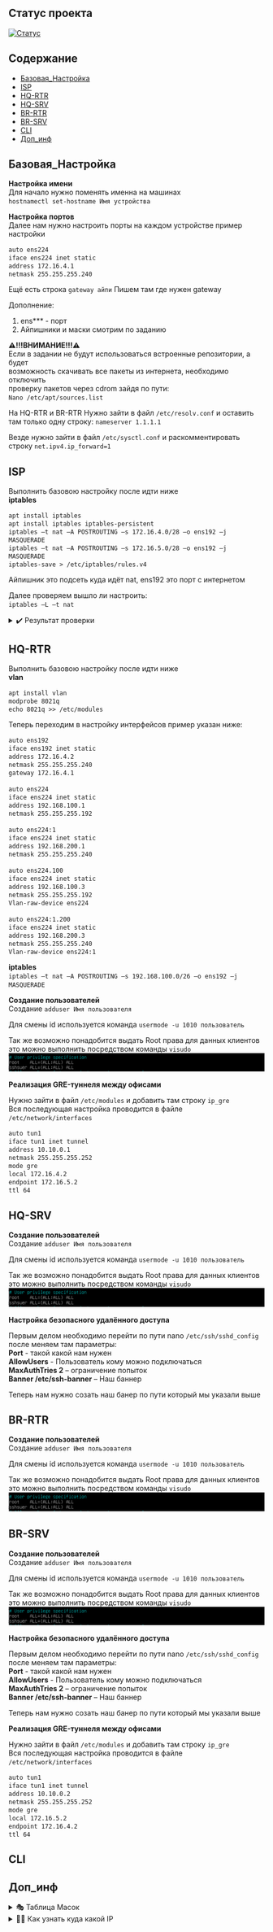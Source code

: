 ## Статус проекта

[![Статус](https://img.shields.io/badge/статус-активный-brightgreen)](ссылка_на_статус)

## Содержание

- [Базовая_Настройка](#Базовая_Настройка)
- [ISP](#ISP)
- [HQ-RTR](#HQ-RTR)
- [HQ-SRV](#HQ-SRV)
- [BR-RTR](#BR-RTR)
- [BR-SRV](#BR-SRV)
- [CLI](#CLI)
- [Доп_инф](#Доп_инф)

## Базовая_Настройка
<b>Настройка имени</b>  
Для начало нужно поменять именна на машинах   
`hostnamectl set-hostname Имя устройства`  

    
<b>Настройка портов</b>  
Далее нам нужно настроить порты на каждом устройстве пример настройки  
```
auto ens224  
iface ens224 inet static  
address 172.16.4.1  
netmask 255.255.255.240
```  
Ещё есть строка `gateway айпи` Пишем там где нужен gateway  
  
Дополнение:
  
1. ens*** - порт  
2. Айпишники и маски смотрим по заданию
  
<b>⚠!!!ВНИМАНИЕ!!!⚠</b>  
Если в задании не будут использоваться встроенные репозитории, а будет  
возможность скачивать все пакеты из интернета, необходимо отключить  
проверку пакетов через cdrom зайдя по пути:  
`Nano /etc/apt/sources.list`  

На HQ-RTR и BR-RTR Нужно зайти в файл `/etc/resolv.conf` и оставить там только одну строку: `nameserver 1.1.1.1`

Везде нужно зайти в файл `/etc/sysctl.conf` и раскомментировать строку `net.ipv4.ip_forward=1`

## ISP  

Выполнить базовою настройку после идти ниже  
<b>iptables</b>  
```
apt install iptables  
apt install iptables iptables-persistent  
iptables –t nat –A POSTROUTING –s 172.16.4.0/28 –o ens192 –j MASQUERADE  
iptables –t nat –A POSTROUTING –s 172.16.5.0/28 –o ens192 –j MASQUERADE  
iptables-save > /etc/iptables/rules.v4  
```
  
Айпишник это подсеть куда идёт nat, ens192 это порт с интернетом  

Далее проверяем вышло ли настроить:  
`iptables –L –t nat` 
<details>
<summary>✔️ Результат проверки</summary>

Здесь находится ваш текст, который будет скрыт до тех пор, пока пользователь не нажмет на заголовок.

</details>  

## HQ-RTR  

Выполнить базовою настройку после идти ниже  
<b>vlan</b>  
```
apt install vlan
modprobe 8021q
echo 8021q >> /etc/modules  
```
Теперь переходим в настройку интерфейсов пример указан ниже:  
```
auto ens192  
iface ens192 inet static  
address 172.16.4.2  
netmask 255.255.255.240  
gateway 172.16.4.1  
  
auto ens224  
iface ens224 inet static  
address 192.168.100.1  
netmask 255.255.255.192  
  
auto ens224:1  
iface ens224 inet static  
address 192.168.200.1  
netmask 255.255.255.240  

auto ens224.100  
iface ens224 inet static  
address 192.168.100.3  
netmask 255.255.255.192  
Vlan-raw-device ens224  
  
auto ens224:1.200  
iface ens224 inet static  
address 192.168.200.3  
netmask 255.255.255.240  
Vlan-raw-device ens224:1
```
  
<b>iptables</b>  
`iptables –t nat –A POSTROUTING –s 192.168.100.0/26 –o ens192 –j MASQUERADE`  
  
<b>Создание пользователей</b>  
Создание 
`adduser Имя пользователя`  
  
Для смены id используется команда `usermode -u 1010 пользователь`  
  
Так же возможно понадобится выдать Root права для данных клиентов это можно выполнить 
посредством команды `visudo`  
![user_root](user_root.png)  
  
<b>Реализация GRE-туннеля между офисами</b>  
  
Нужно зайти в файл `/etc/modules` и добавить там строку `ip_gre`  
Вся последующая настройка проводится в файле `/etc/network/interfaces`    
```
auto tun1  
iface tun1 inet tunnel  
address 10.10.0.1  
netmask 255.255.255.252  
mode gre  
local 172.16.4.2  
endpoint 172.16.5.2  
ttl 64
```  
  
## HQ-SRV  

<b>Создание пользователей</b>  
Создание 
`adduser Имя пользователя`  
  
Для смены id используется команда `usermode -u 1010 пользователь`  
  
Так же возможно понадобится выдать Root права для данных клиентов это можно выполнить 
посредством команды `visudo`  
![user_root](user_root.png)  
  
<b>Настройка безопасного удалённого доступа</b>  
  
Первым делом необходимо перейти по пути nano `/etc/ssh/sshd_config` после меняем там параметры:  
**Port** - такой какой нам нужен  
**AllowUsers** - Пользователь кому можно подключаться  
**MaxAuthTries 2** – ограничение попыток  
**Banner /etc/ssh-banner** – Наш баннер  
  
Теперь нам нужно созать наш банер по пути который мы указали выше
## BR-RTR  

<b>Создание пользователей</b>  
Создание 
`adduser Имя пользователя`  
  
Для смены id используется команда `usermode -u 1010 пользователь`  
  
Так же возможно понадобится выдать Root права для данных клиентов это можно выполнить 
посредством команды `visudo`  
![user_root](user_root.png)  

## BR-SRV  

<b>Создание пользователей</b>  
Создание 
`adduser Имя пользователя`  
  
Для смены id используется команда `usermode -u 1010 пользователь`  
  
Так же возможно понадобится выдать Root права для данных клиентов это можно выполнить 
посредством команды `visudo`  
![user_root](user_root.png)  
  
<b>Настройка безопасного удалённого доступа</b>  
  
Первым делом необходимо перейти по пути nano `/etc/ssh/sshd_config` после меняем там параметры:  
**Port** - такой какой нам нужен  
**AllowUsers** - Пользователь кому можно подключаться  
**MaxAuthTries 2** – ограничение попыток  
**Banner /etc/ssh-banner** – Наш баннер  
  
Теперь нам нужно созать наш банер по пути который мы указали выше  

<b>Реализация GRE-туннеля между офисами</b>  
  
Нужно зайти в файл `/etc/modules` и добавить там строку `ip_gre`  
Вся последующая настройка проводится в файле `/etc/network/interfaces`    
```
auto tun1  
iface tun1 inet tunnel  
address 10.10.0.2  
netmask 255.255.255.252  
mode gre  
local 172.16.5.2  
endpoint 172.16.4.2  
ttl 64
```
  
## CLI

## Доп_инф
<details>
<summary>🎭 Таблица Масок</summary>

![Логотип проекта](Безымянный.png)

</details>  
  
<details>
<summary>✍🏻 Как узнать куда какой IP</summary>

1

</details>  

